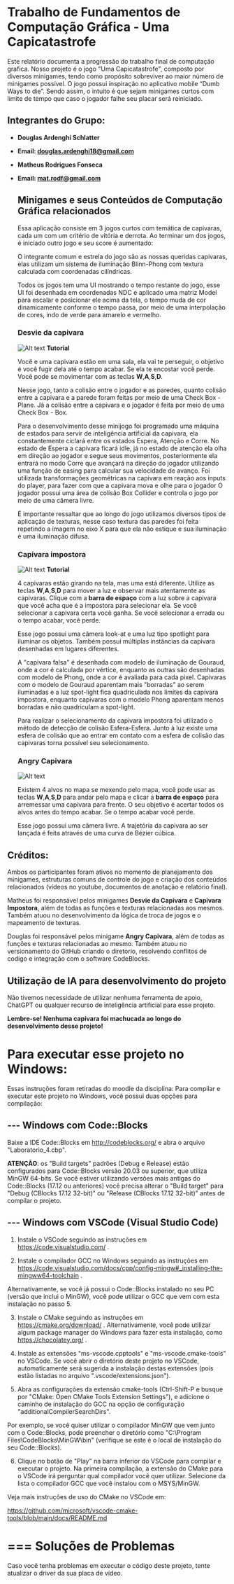 # Trabalho de Fundamentos de Computação Gráfica - Uma Capicatastrofe
Este relatório documenta a progressão do trabalho final de computação grafica. Nosso projeto é o jogo "Uma Capicatastrofe", composto por diversos minigames, tendo como propósito sobreviver ao maior número de minigames possível. O jogo possui inspiração no aplicativo mobile “Dumb Ways to die”. Sendo assim, o intuito é que sejam minigames curtos com limite de tempo que caso o jogador falhe seu placar será reiniciado. 


## Integrantes do Grupo:

- **Douglas Ardenghi Schlatter**
- **Email: douglas.ardenghi18@gmail.com**

- **Matheus Rodrigues Fonseca** 
- **Email: mat.rodf@gmail.com**






    ## Minigames e seus Conteúdos de Computação Gráfica relacionados

    Essa aplicação consiste em 3 jogos curtos com temática de capivaras, cada um com um critério de vitória e derrota. Ao terminar um dos jogos, é iniciado outro jogo e seu score é aumentado:

    O integrante comum e estrela do jogo são as nossas queridas capivaras, elas utilizam um sistema de iluminação Blinn-Phong com textura calculada com coordenadas cilíndricas.

    Todos os jogos tem uma UI mostrando o tempo restante do jogo, esse UI foi desenhada em coordenadas NDC e aplicado uma matriz Model para escalar e posicionar ele acima da tela, o tempo muda de cor dinamicamente conforme o tempo passa, por meio de uma interpolação de cores, indo de verde para amarelo e vermelho.

    ### Desvie da capivara

    ![Alt text](/images%20app/Desvie.jpg)
    **Tutorial**

    Você e uma capivara estão em uma sala, ela vai te perseguir, o objetivo é você fugir dela até o tempo acabar. Se ela te encostar você perde.
    Você pode se movimentar com as teclas **W**,**A**,**S**,**D**.

    Nesse jogo, tanto a colisão entre o jogador e as paredes, quanto colisão entre a capivara e a parede foram feitas por meio de uma Check Box - Plane. Já a colisão entre a capivara e o jogador é feita por meio de uma Check Box - Box.

    Para o desenvolvimento desse minijogo foi programado uma máquina de estados para servir de inteligência artificial da capivara, ela constantemente ciclará entre os estados Espera, Atenção e Corre. No estado de Espera a capivara ficará idle, já no estado de atenção ela olha em direção ao jogador e segue seus movimentos, posteriormente ela entrará no modo Corre que avançará na direção do jogador utilizando uma função de easing para calcular sua velocidade de avanço. 
    Foi utilizada transformações geométricas na capivara em reação aos inputs do player, para fazer com que a capivara mova e olhe para o jogador
    O jogador possui uma área de colisão Box Collider e controla o jogo por meio de uma câmera livre.
    
    É importante ressaltar que ao longo do jogo utilizamos diversos tipos de aplicação de texturas, nesse caso textura das paredes foi feita repetindo a imagem no eixo X para que ela não estique e sua iluminação é uma iluminação difusa.

    ### Capivara impostora

    ![Alt text](/images%20app/sus.jpg)
    **Tutorial**

    4 capivaras estão girando na tela, mas uma está diferente. Utilize as teclas **W**,**A**,**S**,**D** para mover a luz e observar mais atentamente as capivaras. Clique com a **barra de espaço** com a luz sobre a capivara que você acha que é a impostora para selecionar ela. Se você selecionar a capivara certa você ganha. Se você selecionar a errada ou o tempo acabar, você perde.

    Esse jogo possui uma câmera look-at e uma luz tipo spotlight para iluminar os objetos. Também possui múltiplas instâncias da capivara desenhadas em lugares diferentes.

    A "capivara falsa" é desenhada com modelo de iluminação de Gouraud, onde a cor é calculada por vértice, enquanto as outras são desenhadas com modelo de Phong, onde a cor é avaliada para cada pixel. Capivaras com o modelo de Gouraud aparentam mais "borradas" ao serem iluminadas e a luz spot-light fica quadriculada nos limites da capivara impostora, enquanto capivaras com o modelo Phong aparentam menos borradas e não quadriculam a spot-light.
    
    Para realizar o selecionamento da capivara impostora foi utilizado o método de detecção de colisão Esfera-Esfera. Junto à luz existe uma esfera de colisão que ao entrar em contato com a esfera de colisão das capivaras torna possível seu selecionamento.

    ### Angry Capivara
    
    ![Alt text](/images%20app/atirar.jpg) 

    Existem 4 alvos no mapa se mexendo pelo mapa, você pode usar as teclas **W**,**A**,**S**,**D** para andar pelo mapa e clicar a **barra de espaço** para arremessar uma capivara para frente. O seu objetivo é acertar todos os alvos antes do tempo acabar. Se o tempo acabar você perde.
    
    Esse jogo possui uma câmera livre.
    A trajetória da capivara ao ser lançada é feita através de uma curva de Bézier cúbica.

## Créditos:
Ambos os participantes foram ativos no momento de planejamento dos minigames, estruturas comuns de controle do jogo e criação dos conteúdos relacionados (vídeos no youtube, documentos de anotação e relatório final).

Matheus foi responsável pelos minigames **Desvie da Capivara** e **Capivara Impostora**, além de todas as funções e texturas relacionadas aos mesmos. Também atuou no desenvolvimento da lógica de troca de jogos e o mapeamento de texturas.

Douglas foi responsável pelos minigame **Angry Capivara**, além de todas as funções e texturas  relacionadas ao mesmo. Também atuou no versionamento do GitHub criando o diretorio, resolvendo conflitos de codigo e integração com o software CodeBlocks.

## Utilização de IA para desenvolvimento do projeto

Não tivemos necessidade de utilizar nenhuma ferramenta de apoio, ChatGPT ou qualquer recurso de inteligência artificial para esse projeto.

**Lembre-se! Nenhuma capivara foi machucada ao longo do desenvolvimento desse projeto!**

Para executar esse projeto no Windows:
===================================
Essas instruções foram retiradas do moodle da disciplina:
Para compilar e executar este projeto no Windows, você possui duas
opções para compilação:

--- Windows com Code::Blocks
-------------------------------------------
Baixe a IDE Code::Blocks em http://codeblocks.org/ e abra o arquivo
"Laboratorio_4.cbp".

**ATENÇÃO**: os "Build targets" padrões (Debug e Release) estão configurados
para Code::Blocks versão 20.03 ou superior, que utiliza MinGW 64-bits. Se você
estiver utilizando versões mais antigas do Code::Blocks (17.12 ou anteriores)
você precisa alterar o "Build target" para "Debug (CBlocks 17.12 32-bit)" ou
"Release (CBlocks 17.12 32-bit)" antes de compilar o projeto.

--- Windows com VSCode (Visual Studio Code)
-------------------------------------------
1) Instale o VSCode seguindo as instruções em https://code.visualstudio.com/ .

2) Instale o compilador GCC no Windows seguindo as instruções em
https://code.visualstudio.com/docs/cpp/config-mingw#_installing-the-mingww64-toolchain .

Alternativamente, se você já possui o Code::Blocks instalado no seu PC
(versão que inclui o MinGW), você pode utilizar o GCC que vem com esta
instalação no passo 5.

3) Instale o CMake seguindo as instruções em https://cmake.org/download/ .
Alternativamente, você pode utilizar algum package manager do
Windows para fazer esta instalação, como https://chocolatey.org/ .

4) Instale as extensões "ms-vscode.cpptools" e "ms-vscode.cmake-tools"
no VSCode. Se você abrir o diretório deste projeto no VSCode,
automaticamente será sugerida a instalação destas extensões (pois
estão listadas no arquivo ".vscode/extensions.json").

5) Abra as configurações da extensão cmake-tools (Ctrl-Shift-P e
busque por "CMake: Open CMake Tools Extension Settings"), e adicione o
caminho de instalação do GCC na opção de configuração "additionalCompilerSearchDirs".

Por exemplo, se você quiser utilizar o compilador MinGW que vem junto
com o Code::Blocks, pode preencher o diretório como
"C:\Program Files\CodeBlocks\MinGW\bin" (verifique se este é o local
de instalação do seu Code::Blocks).

6) Clique no botão de "Play" na barra inferior do VSCode para compilar
e executar o projeto. Na primeira compilação, a extensão do CMake para
o VSCode irá perguntar qual compilador você quer utilizar. Selecione
da lista o compilador GCC que você instalou com o MSYS/MinGW.

Veja mais instruções de uso do CMake no VSCode em:

https://github.com/microsoft/vscode-cmake-tools/blob/main/docs/README.md


=== Soluções de Problemas
===================================

Caso você tenha problemas em executar o código deste projeto, tente atualizar o
driver da sua placa de vídeo.



